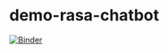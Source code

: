 # demo-rasa-chatbot

[![Binder](https://mybinder.org/badge_logo.svg)](https://mybinder.org/v2/gh/mairatscabral/demo-rasa-chatbot/HEAD)
